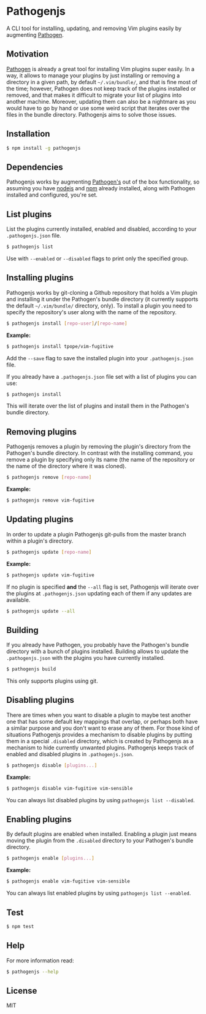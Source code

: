 # Pathogenjs
A CLI tool for installing, updating, and removing Vim plugins easily by augmenting [Pathogen](https://github.com/tpope/vim-pathogen).


## Motivation
[Pathogen](https://github.com/tpope/vim-pathogen) is already a great tool for installing Vim plugins super easily. In a way, it allows to manage your plugins by just installing or removing a directory in a given path, by default `~/.vim/bundle/`, and that is fine most of the time; however, Pathogen does not keep track of the plugins installed or removed, and that makes it difficult to migrate your list of plugins into another machine. Moreover, updating them can also be a nightmare as you would have to go by hand or use some weird script that iterates over the files in the bundle directory. Pathogenjs aims to solve those issues.

## Installation
```bash
$ npm install -g pathogenjs
```
## Dependencies
Pathogenjs works by augmenting [Pathogen's](https://github.com/tpope/vim-pathogen) out of the box functionality, so assuming you have [nodejs](https://nodejs.org) and [npm](https://www.npmjs.com/) already installed, along with Pathogen installed and configured, you're set.

## List plugins
List the plugins currently installed, enabled and disabled, according to your `.pathogenjs.json` file.

```bash
$ pathogenjs list
```
Use with `--enabled` or `--disabled` flags to print only the specified group.

## Installing plugins
Pathogenjs works by git-cloning a Github repository that holds a Vim plugin and installing it under the Pathogen's bundle directory (it currently supports the default `~/.vim/bundle/` directory, only). To install a plugin you need to specify the repository's user along with the name of the repository.

```bash
$ pathogenjs install [repo-user]/[repo-name]
```

**Example:**

```bash
$ pathogenjs install tpope/vim-fugitive
```
Add the `--save` flag to save the installed plugin into your `.pathogenjs.json` file.


If you already have a `.pathogenjs.json` file set with a list of plugins you can use:

```bash
$ pathogenjs install
```

This will iterate over the list of plugins and install them in the Pathogen's bundle directory.

## Removing plugins
Pathogenjs removes a plugin by removing the plugin's directory from the Pathogen's bundle directory. In contrast with the installing command, you remove a plugin by specifying only its name (the name of the repository or the name of the directory where it was cloned).

```bash
$ pathogenjs remove [repo-name]
```

**Example:**

```bash
$ pathogenjs remove vim-fugitive
```

## Updating plugins
In order to update a plugin Pathogenjs git-pulls from the master branch within a plugin's directory. 

```bash
$ pathogenjs update [repo-name]
``` 

**Example:**

```bash
$ pathogenjs update vim-fugitive
``` 

If no plugin is specified **and** the `--all` flag is set, Pathogenjs will iterate over the plugins at `.pathogenjs.json` updating each of them if any updates are available.

```bash
$ pathogenjs update --all
```

## Building
If you already have Pathogen, you probably have the Pathogen's bundle directory with a bunch of plugins installed. Building allows to update the `.pathogenjs.json` with the plugins you have currently installed.

```bash
$ pathogenjs build
```
This only supports plugins using git.

## Disabling plugins
There are times when you want to disable a plugin to maybe test another one that has some default key mappings that overlap, or perhaps both have a similar purpose and you don't want to erase any of them. For those kind of situations Pathogenjs provides a mechanism to disable plugins by putting them in a special `.disabled` directory, which is created by Pathogenjs as a mechanism to hide currently unwanted plugins. Pathogenjs keeps track of enabled and disabled plugins in `.pathogenjs.json`.

```bash
$ pathogenjs disable [plugins...]
```
**Example:**

```bash
$ pathogenjs disable vim-fugitive vim-sensible
```

You can always list disabled plugins by using `pathogenjs list --disabled`.

## Enabling plugins
By default plugins are enabled when installed. Enabling a plugin just means moving the plugin from the `.disabled` directory to your Pathogen's bundle directory.

```bash
$ pathogenjs enable [plugins...]
```
**Example:**

```bash
$ pathogenjs enable vim-fugitive vim-sensible
```
You can always list enabled plugins by using `pathogenjs list --enabled`.

## Test
```bash
$ npm test
```

## Help
For more information read:

```bash
$ pathogenjs --help
```

## License
MIT